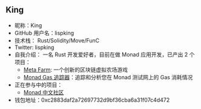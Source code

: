 ## King

- 昵称：King
- GitHub 用户名：lispking
- 技术栈： Rust/Solidity/Move/FunC
- Twitter: lispking
- 自我介绍： 一名 Rust 开发爱好者，目前在做 Monad 应用开发，已产出 2 个项目：
  - [Meta Farm](https://web3farm.netlify.app/): 一个创新的区块链虚拟农场游戏
  - [Monad Gas 追踪器](https://gas-dog.netlify.app/)：追踪和分析您在 Monad 测试网上的 Gas 消耗情况
- 正在参与中的项目：
  - [Monad 中文社区](https://gmonad.cc/)
- 钱包地址：0xc2883daf2a72697732d9bf36cba6a31f07c4d472
